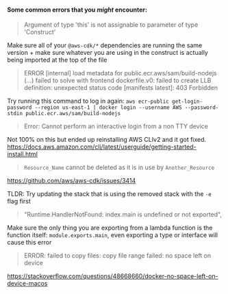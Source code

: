 #### Some common errors that you _might_ encounter:

> Argument of type 'this' is not assignable to parameter of type 'Construct'

Make sure all of your `@aws-cdk/*` dependencies are running the same version + make sure whatever you are using in the construct is actually being imported at the top of the file

> ERROR [internal] load metadata for public.ecr.aws/sam/build-nodejs (...) failed to solve with frontend dockerfile.v0: failed to create LLB definition: unexpected status code [manifests latest]: 403 Forbidden

Try running this command to log in again: `aws ecr-public get-login-password --region us-east-1 | docker login --username AWS --password-stdin public.ecr.aws/sam/build-nodejs`

> Error: Cannot perform an interactive login from a non TTY device

Not 100% on this but ended up reinstalling AWS CLIv2 and it got fixed.
https://docs.aws.amazon.com/cli/latest/userguide/getting-started-install.html

> `Resource_Name` cannot be deleted as it is in use by `Another_Resource`

https://github.com/aws/aws-cdk/issues/3414

TLDR: Try updating the stack that is using the removed stack with the `-e` flag first

> "Runtime.HandlerNotFound: index.main is undefined or not exported",

Make sure the only thing you are exporting from a lambda function is the function itself: `module.exports.main`, even exporting a type or interface will cause this error


> ERROR: failed to copy files: copy file range failed: no space left on device

https://stackoverflow.com/questions/48668660/docker-no-space-left-on-device-macos
